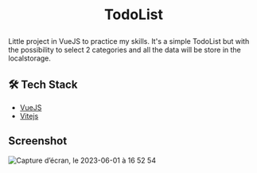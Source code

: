 # <p align="center">TodoList</p>
  
Little project in VueJS to practice my skills.
It's a simple TodoList but with the possibility to select 2 categories and all the data will be store in the localstorage.

## 🛠️ Tech Stack
- [VueJS](https://fr.vuejs.org/)
- [Vitejs](https://vitejs.dev/)

## Screenshot

![Capture d’écran, le 2023-06-01 à 16 52 54](https://github.com/aureliengremy/todolist-vue/assets/25286237/33337649-9d47-436f-83ee-8aaf41110f30)
